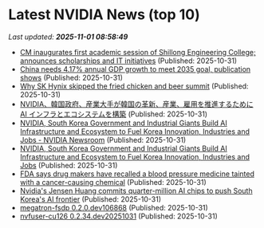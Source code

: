 # Latest NVIDIA News (top 10)
_Last updated: **2025-11-01 08:58:49**_

- [CM inaugurates first academic session of Shillong Engineering College; announces scholarships and IT initiatives](https://www.syllad.com/cm-inaugurates-first-academic-session-of-shillong-engineering-college-announces-scholarships-and-it-initiatives/) (Published: 2025-10-31)
- [China needs 4.17% annual GDP growth to meet 2035 goal, publication shows](https://biztoc.com/x/314b2336e4dd20f7) (Published: 2025-10-31)
- [Why SK Hynix skipped the fried chicken and beer summit](https://www.digitimes.com/news/a20251031VL215/nvidia-jensen-huang-sk-hynix-hbm.html) (Published: 2025-10-31)
- [NVIDIA、韓国政府、産業大手が韓国の革新、産業、雇用を推進するために AI インフラとエコシステムを構築](https://prtimes.jp/main/html/rd/p/000000575.000012662.html) (Published: 2025-10-31)
- [NVIDIA, South Korea Government and Industrial Giants Build AI Infrastructure and Ecosystem to Fuel Korea Innovation, Industries and Jobs - NVIDIA Newsroom](https://slashdot.org/firehose.pl?op=view&amp;id=179920848) (Published: 2025-10-31)
- [NVIDIA, South Korea Government and Industrial Giants Build AI Infrastructure and Ecosystem to Fuel Korea Innovation, Industries and Jobs](https://biztoc.com/x/b31ca3cb8bef4194) (Published: 2025-10-31)
- [FDA says drug makers have recalled a blood pressure medicine tainted with a cancer-causing chemical](https://biztoc.com/x/a1adb3e45922a076) (Published: 2025-10-31)
- [Nvidia's Jensen Huang commits quarter-million AI chips to push South Korea's AI frontier](https://www.digitimes.com/news/a20251031VL213/nvidia-jensen-huang-chips-ceo-samsung.html) (Published: 2025-10-31)
- [megatron-fsdp 0.2.0.dev106868](https://pypi.org/project/megatron-fsdp/0.2.0.dev106868/) (Published: 2025-10-31)
- [nvfuser-cu126 0.2.34.dev20251031](https://pypi.org/project/nvfuser-cu126/0.2.34.dev20251031/) (Published: 2025-10-31)
